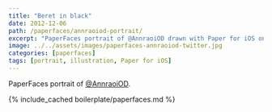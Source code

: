 ```yaml
---
title: "Beret in black"
date: 2012-12-06
path: /paperfaces/annraoiod-portrait/
excerpt: "PaperFaces portrait of @AnnraoiOD drawn with Paper for iOS on an iPad."
image: ../../assets/images/paperfaces-annraoiod-twitter.jpg
categories: [paperfaces]
tags: [portrait, illustration, Paper for iOS]
---
```


PaperFaces portrait of [@AnnraoiOD](https://twitter.com/AnnraoiOD).

{% include_cached boilerplate/paperfaces.md %}
